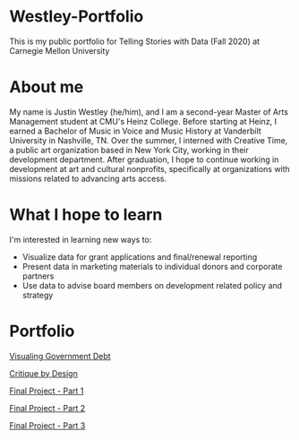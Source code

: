 # Westley-Portfolio
This is my public portfolio for Telling Stories with Data (Fall 2020) at Carnegie Mellon University

# About me
My name is Justin Westley (he/him), and I am a second-year Master of Arts Management student at CMU's Heinz College. Before starting at Heinz, I earned a Bachelor of Music in Voice and Music History at Vanderbilt University in Nashville, TN. Over the summer, I interned with Creative Time, a public art organization based in New York City, working in their development department. After graduation, I hope to continue working in development at art and cultural nonprofits, specifically at organizations with missions related to advancing arts access.

# What I hope to learn
I'm interested in learning new ways to:
 - Visualize data for grant applications and final/renewal reporting
 - Present data in marketing materials to individual donors and corporate partners
 - Use data to advise board members on development related policy and strategy
 
# Portfolio
[Visualing Government Debt](/Data-Viz-1.md)

[Critique by Design](/Data-Viz-2.md)

[Final Project - Part 1](/Final-Project-1.md) 

[Final Project - Part 2](/Final-Project-2.md)

[Final Project - Part 3](/Final-Project-3.md) 
